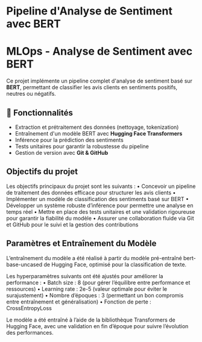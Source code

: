 # Pipeline d'Analyse de Sentiment avec BERT

# MLOps - Analyse de Sentiment avec BERT

Ce projet implémente un pipeline complet d'analyse de sentiment basé sur **BERT**, permettant de classifier les avis clients en sentiments positifs, neutres ou négatifs.

## 📌 Fonctionnalités
- Extraction et prétraitement des données (nettoyage, tokenization)
- Entraînement d'un modèle BERT avec **Hugging Face Transformers**
- Inférence pour la prédiction des sentiments
- Tests unitaires pour garantir la robustesse du pipeline
- Gestion de version avec **Git & GitHub**


## Objectifs du projet
Les objectifs principaux du projet sont les suivants :
•	Concevoir un pipeline de traitement des données efficace pour structurer les avis clients
•	Implémenter un modèle de classification des sentiments basé sur BERT
•	Développer un système robuste d’inférence pour permettre une analyse en temps réel
•	Mettre en place des tests unitaires et une validation rigoureuse pour garantir la fiabilité du modèle
•	Assurer une collaboration fluide via Git et GitHub pour le suivi et la gestion des contributions

## Paramètres et Entraînement du Modèle
L’entraînement du modèle a été réalisé à partir du modèle pré-entraîné bert-base-uncased de Hugging Face, optimisé pour la classification de texte.

Les hyperparamètres suivants ont été ajustés pour améliorer la performance :
•	Batch size : 8 (pour gérer l’équilibre entre performance et ressources)
•	Learning rate : 2e-5 (valeur optimale pour éviter le surajustement)
•	Nombre d’époques : 3 (permettant un bon compromis entre entraînement et généralisation)
•	Fonction de perte : CrossEntropyLoss

Le modèle a été entraîné à l’aide de la bibliothèque Transformers de Hugging Face, avec une validation en fin d’époque pour suivre l’évolution des performances.


